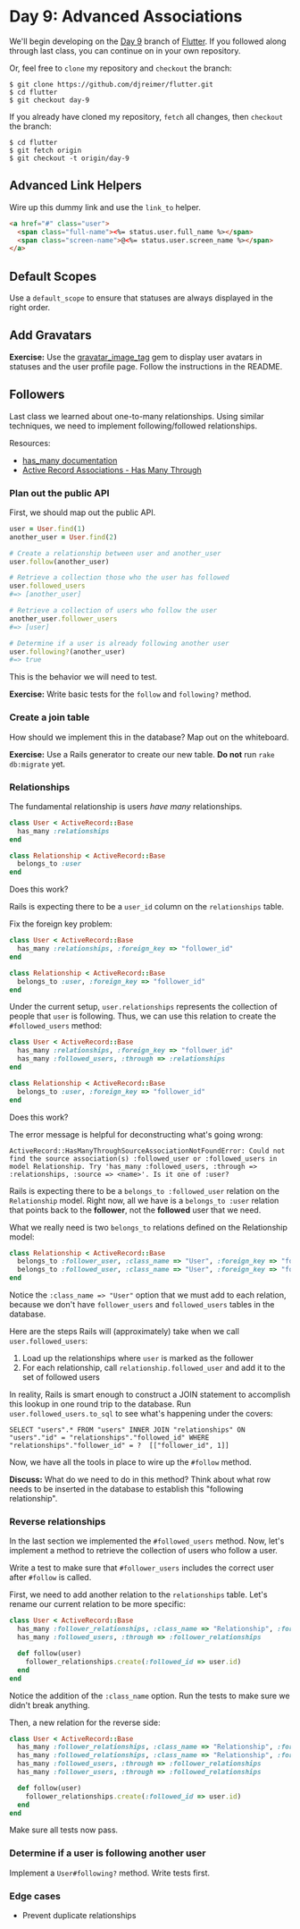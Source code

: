 # Day 9: Advanced Associations

We'll begin developing on the [Day 9](https://github.com/djreimer/flutter/tree/day-9) branch of [Flutter](https://github.com/djreimer/flutter). If you followed along through last class, you can continue on in your own repository.

Or, feel free to `clone` my repository and `checkout` the branch:

    $ git clone https://github.com/djreimer/flutter.git
    $ cd flutter
    $ git checkout day-9

If you already have cloned my repository, `fetch` all changes, then `checkout` the branch:

    $ cd flutter
    $ git fetch origin
    $ git checkout -t origin/day-9

## Advanced Link Helpers

Wire up this dummy link and use the `link_to` helper.

```html
<a href="#" class="user">
  <span class="full-name"><%= status.user.full_name %></span>
  <span class="screen-name">@<%= status.user.screen_name %></span>
</a>
```

## Default Scopes

Use a `default_scope` to ensure that statuses are always displayed in the right order.

## Add Gravatars

**Exercise:** Use the [gravatar_image_tag](https://github.com/mdeering/gravatar_image_tag) gem to display user avatars in statuses and the user profile page. Follow the instructions in the README.

## Followers

Last class we learned about one-to-many relationships. Using similar techniques, we need to implement following/followed relationships.

Resources:

- [has_many documentation](http://api.rubyonrails.org/classes/ActiveRecord/Associations/ClassMethods.html#method-i-has_many)
- [Active Record Associations - Has Many Through](http://guides.rubyonrails.org/association_basics.html#the-has-many-through-association)

### Plan out the public API

First, we should map out the public API.

```ruby
user = User.find(1)
another_user = User.find(2)

# Create a relationship between user and another_user
user.follow(another_user)

# Retrieve a collection those who the user has followed
user.followed_users
#=> [another_user]

# Retrieve a collection of users who follow the user
another_user.follower_users
#=> [user]

# Determine if a user is already following another user
user.following?(another_user)
#=> true
```

This is the behavior we will need to test.

**Exercise:** Write basic tests for the `follow` and `following?` method.

### Create a join table

How should we implement this in the database? Map out on the whiteboard.

**Exercise:** Use a Rails generator to create our new table. **Do not** run `rake db:migrate` yet.

### Relationships

The fundamental relationship is users *have many* relationships.

```ruby
class User < ActiveRecord::Base
  has_many :relationships
end

class Relationship < ActiveRecord::Base
  belongs_to :user
end
```

Does this work? 

Rails is expecting there to be a `user_id` column on the `relationships` table.

Fix the foreign key problem:

```ruby
class User < ActiveRecord::Base
  has_many :relationships, :foreign_key => "follower_id"
end

class Relationship < ActiveRecord::Base
  belongs_to :user, :foreign_key => "follower_id"
end
```

Under the current setup, `user.relationships` represents the collection of people that `user` is following. Thus, we can use this relation to create the `#followed_users` method: 

```ruby
class User < ActiveRecord::Base
  has_many :relationships, :foreign_key => "follower_id"
  has_many :followed_users, :through => :relationships
end

class Relationship < ActiveRecord::Base
  belongs_to :user, :foreign_key => "follower_id"
end
```

Does this work?

The error message is helpful for deconstructing what's going wrong:

    ActiveRecord::HasManyThroughSourceAssociationNotFoundError: Could not find the source association(s) :followed_user or :followed_users in model Relationship. Try 'has_many :followed_users, :through => :relationships, :source => <name>'. Is it one of :user?

Rails is expecting there to be a `belongs_to :followed_user` relation on the `Relationship` model. Right now, all we have is a `belongs_to :user` relation that points back to the **follower**, not the **followed** user that we need.

What we really need is two `belongs_to` relations defined on the Relationship model:

```ruby
class Relationship < ActiveRecord::Base
  belongs_to :follower_user, :class_name => "User", :foreign_key => "follower_id"
  belongs_to :followed_user, :class_name => "User", :foreign_key => "followed_id"
end
```

Notice the `:class_name => "User"` option that we must add to each relation, because we don't have `follower_users` and `followed_users` tables in the database.

Here are the steps Rails will (approximately) take when we call `user.followed_users`:

1. Load up the relationships where `user` is marked as the follower
2. For each relationship, call `relationship.followed_user` and add it to the set of followed users

In reality, Rails is smart enough to construct a JOIN statement to accomplish this lookup in one round trip to the database. Run `user.followed_users.to_sql` to see what's happening under the covers:

    SELECT "users".* FROM "users" INNER JOIN "relationships" ON "users"."id" = "relationships"."followed_id" WHERE "relationships"."follower_id" = ?  [["follower_id", 1]]

Now, we have all the tools in place to wire up the `#follow` method.

**Discuss:** What do we need to do in this method? Think about what row needs to be inserted in the database to establish this "following relationship".

### Reverse relationships

In the last section we implemented the `#followed_users` method. Now, let's implement a method to retrieve the collection of users who follow a user.

Write a test to make sure that `#follower_users` includes the correct user after `#follow` is called.

First, we need to add another relation to the `relationships` table. Let's rename our current relation to be more specific:

```ruby
class User < ActiveRecord::Base
  has_many :follower_relationships, :class_name => "Relationship", :foreign_key => "follower_id"
  has_many :followed_users, :through => :follower_relationships

  def follow(user)
    follower_relationships.create(:followed_id => user.id)
  end
end
```

Notice the addition of the `:class_name` option. Run the tests to make sure we didn't break anything.

Then, a new relation for the reverse side:

```ruby
class User < ActiveRecord::Base
  has_many :follower_relationships, :class_name => "Relationship", :foreign_key => "follower_id"
  has_many :followed_relationships, :class_name => "Relationship", :foreign_key => "followed_id"
  has_many :followed_users, :through => :follower_relationships
  has_many :follower_users, :through => :followed_relationships

  def follow(user)
    follower_relationships.create(:followed_id => user.id)
  end
end
```

Make sure all tests now pass.

### Determine if a user is following another user

Implement a `User#following?` method. Write tests first.

### Edge cases

- Prevent duplicate relationships